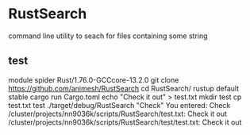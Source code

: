 # RustSearch
command line utility to seach for files containing some string

## test

module spider Rust/1.76.0-GCCcore-13.2.0
git clone https://github.com/animesh/RustSearch
cd RustSearch/
rustup default stable
cargo run Cargo.toml
echo "Check it out" > test.txt
mkdir test
cp test.txt test
./target/debug/RustSearch "Check"
You entered: Check
/cluster/projects/nn9036k/scripts/RustSearch/test.txt: Check it out
/cluster/projects/nn9036k/scripts/RustSearch/test/test.txt: Check it out

